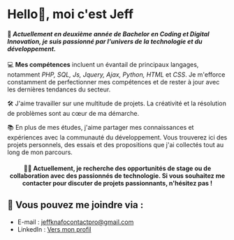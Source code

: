 # Hello👋, moi c'est Jeff

#### 🚀 *Actuellement en deuxième année de Bachelor en Coding et Digital Innovation, je suis passionné par l'univers de la technologie et du développement.*

💻 __Mes compétences__ incluent un évantail de principaux langages, notamment _PHP, SQL, Js, Jquery, Ajax, Python, HTML_ et _CSS_. Je m'efforce constamment de perfectionner mes compétences et de rester à jour avec les dernières tendances du secteur.

🛠️ J'aime travailler sur une multitude de projets. La créativité et la résolution de problèmes sont au cœur de ma démarche.

📚 En plus de mes études, j'aime partager mes connaissances et expériences avec la communauté du développement. Vous trouverez ici des projets personnels, des essais et des propositions que j'ai collectés tout au long de mon parcours.
>
#### <center>👨‍💼 Actuellement, je recherche des opportunités de stage ou de collaboration avec des passionnés de technologie. Si vous souhaitez me contacter pour discuter de projets passionnants, n'hésitez pas !</center>

## 📩 Vous pouvez me joindre via :
- E-mail : jeffknafocontactpro@gmail.com
- LinkedIn : [Vers mon profil](https://www.linkedin.com/in/jeff-knafo-6316a1260/)
